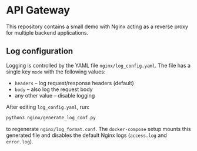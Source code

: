 # API Gateway

This repository contains a small demo with Nginx acting as a reverse proxy for multiple backend applications.

## Log configuration

Logging is controlled by the YAML file `nginx/log_config.yaml`. The file has a single key `mode` with the following values:

- `headers` – log request/response headers (default)
- `body` – also log the request body
- any other value – disable logging

After editing `log_config.yaml`, run:

```bash
python3 nginx/generate_log_conf.py
```

to regenerate `nginx/log_format.conf`. The `docker-compose` setup mounts this generated file and disables the default Nginx logs (`access.log` and `error.log`).
